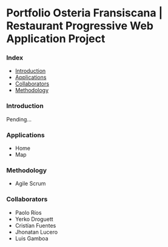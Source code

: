 # Portfolio Osteria Fransiscana | Restaurant Progressive Web Application Project

### Index 
- [Introduction](#Introduction)
- [Applications](#Applications)
- [Collaborators](#Collaborators)
- [Methodology](#Methodology)

### Introduction 

Pending...

### Applications 

- Home 
- Map

### Methodology 

- Agile Scrum

### Collaborators

- Paolo Ríos 
- Yerko Droguett
- Cristían Fuentes
- Jhonatan Lucero
- Luis Gamboa
